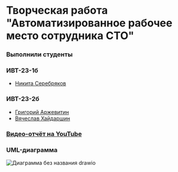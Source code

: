 # Творческая работа "Автоматизированное рабочее место сотрудника СТО"

### Выполнили студенты 
### ИВТ-23-1б
- [Никита Серебряков](https://github.com/)
### ИВТ-23-2б
- [Григорий Аржевитин](https://github.com/wnkbll)
- [Вячеслав Хайдаршин](https://github.com/appllepie)


### [Видео-отчёт на YouTube](https://youtu.be/bBKxfWOy5U0)

### UML-диаграмма
![Диаграмма без названия drawio](https://github.com/wnkbll/ARM/assets/148702947/53e6ae0c-bf4a-41ac-b7c3-80f32e5b0b34)
